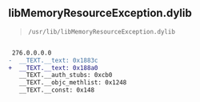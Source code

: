 ## libMemoryResourceException.dylib

> `/usr/lib/libMemoryResourceException.dylib`

```diff

 276.0.0.0.0
-  __TEXT.__text: 0x1883c
+  __TEXT.__text: 0x188a0
   __TEXT.__auth_stubs: 0xcb0
   __TEXT.__objc_methlist: 0x1248
   __TEXT.__const: 0x148

```
